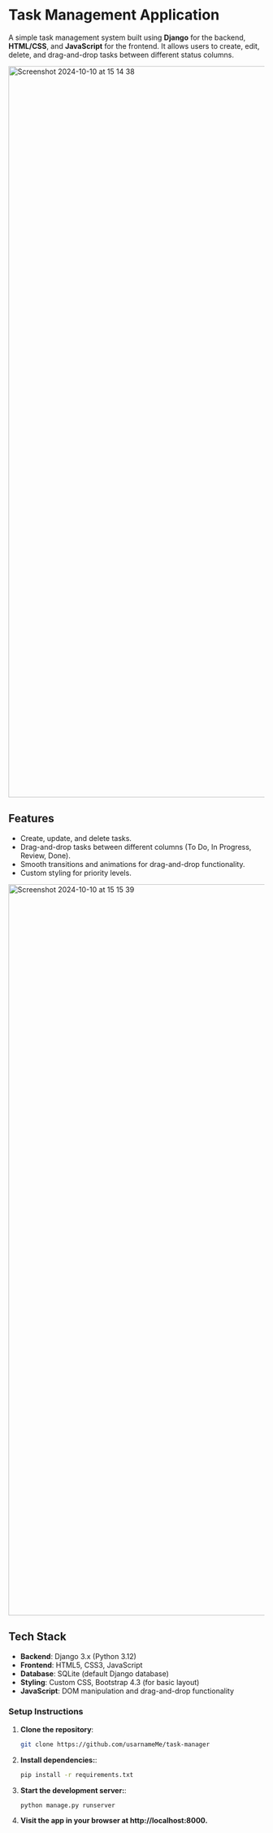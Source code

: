 # Task Management Application

A simple task management system built using **Django** for the backend, **HTML/CSS**, and **JavaScript** for the frontend. It allows users to create, edit, delete, and drag-and-drop tasks between different status columns.

<img width="1440" alt="Screenshot 2024-10-10 at 15 14 38" src="https://github.com/user-attachments/assets/a41340de-bf10-4766-a7c4-f28d01f294c7">



## Features

- Create, update, and delete tasks.
- Drag-and-drop tasks between different columns (To Do, In Progress, Review, Done).
- Smooth transitions and animations for drag-and-drop functionality.
- Custom styling for priority levels.


<img width="1440" alt="Screenshot 2024-10-10 at 15 15 39" src="https://github.com/user-attachments/assets/46d0fcf2-7965-4d1e-b132-ed6a12b975e4">

## Tech Stack

- **Backend**: Django 3.x (Python 3.12)
- **Frontend**: HTML5, CSS3, JavaScript
- **Database**: SQLite (default Django database)
- **Styling**: Custom CSS, Bootstrap 4.3 (for basic layout)
- **JavaScript**: DOM manipulation and drag-and-drop functionality

### Setup Instructions

1. **Clone the repository**:
   ```bash
   git clone https://github.com/usarnameMe/task-manager


2. **Install dependencies:**:
   ```bash
   pip install -r requirements.txt

3. **Start the development server:**:
   ```bash
   python manage.py runserver

4. **Visit the app in your browser at http://localhost:8000.**

   

